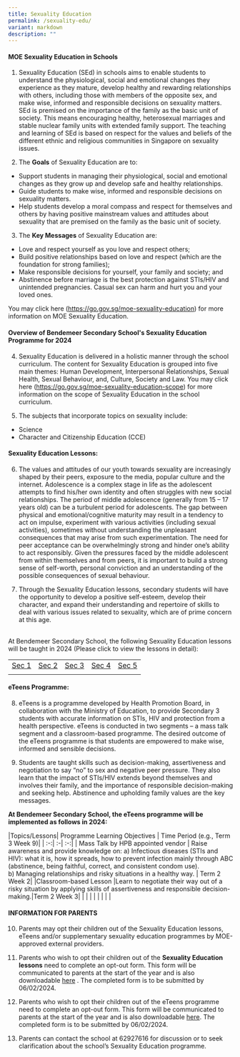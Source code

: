 ```yaml
---
title: Sexuality Education
permalink: /sexuality-edu/
variant: markdown
description: ""
---
```

#### **MOE Sexuality Education in Schools**

1. Sexuality Education (SEd) in schools aims to enable students to understand the physiological, social and emotional changes they experience as they mature, develop healthy and rewarding relationships with others, including those with members of the opposite sex, and make wise, informed and responsible decisions on sexuality matters. SEd is premised on the importance of the family as the basic unit of society. This means encouraging healthy, heterosexual marriages and stable nuclear family units with extended family support. The teaching and learning of SEd is based on respect for the values and beliefs of the different ethnic and religious communities in Singapore on sexuality issues.

2.	The **Goals** of Sexuality Education are to:

* Support students in managing their physiological, social and emotional changes as they grow up and develop safe and healthy relationships. 
* Guide students to make wise, informed and responsible decisions on sexuality matters. 
* Help students develop a moral compass and respect for themselves and others by having positive mainstream values and attitudes about sexuality that are premised on the family as the basic unit of society. 

3.	The **Key Messages** of Sexuality Education are:

* Love and respect yourself as you love and respect others;
* Build positive relationships based on love and respect (which are the foundation for strong families);
* Make responsible decisions for yourself, your family and society; and
* Abstinence before marriage is the best protection against STIs/HIV and unintended pregnancies. Casual sex can harm and hurt you and your loved ones.

You may click here (<a href="https://go.gov.sg/moe-sexuality-education" target="_blank">https://go.gov.sg/moe-sexuality-education</a>) for more information on MOE Sexuality Education.


#### **Overview of Bendemeer Secondary School's Sexuality Education Programme for 2024**

4.	Sexuality Education is delivered in a holistic manner through the school curriculum. The content for Sexuality Education is grouped into five main themes: Human Development, Interpersonal Relationships, Sexual Health, Sexual Behaviour, and, Culture, Society and Law. You may click here (<a href="https://go.gov.sg/moe-sexuality-education-scope" target="_blank">https://go.gov.sg/moe-sexuality-education-scope</a>) for more information on the scope of Sexuality Education in the school curriculum.

5.	The subjects that incorporate topics on sexuality include: 
* Science 
* Character and Citizenship Education (CCE)

#### **Sexuality Education Lessons:**

6.	The values and attitudes of our youth towards sexuality are increasingly shaped by their peers, exposure to the media, popular culture and the internet. Adolescence is a complex stage in life as the adolescent attempts to find his/her own identity and often struggles with new social relationships. The period of middle adolescence (generally from 15 – 17 years old) can be a turbulent period for adolescents. The gap between physical and emotional/cognitive maturity may result in a tendency to act on impulse, experiment with various activities (including sexual activities), sometimes without understanding the unpleasant consequences that may arise from such experimentation. The need for peer acceptance can be overwhelmingly strong and hinder one’s ability to act responsibly.  Given the pressures faced by the middle adolescent from within themselves and from peers, it is important to build a strong sense of self-worth, personal conviction and an understanding of the possible consequences of sexual behaviour. 

7.	Through the Sexuality Education lessons, secondary students will have the opportunity to develop a positive self-esteem, develop their character, and expand their understanding and repertoire of skills to deal with various issues related to sexuality, which are of prime concern at this age.
<br>
At Bendemeer Secondary School, the following Sexuality Education lessons will be taught in 2024  (Please click to view the lessons in detail):

||||||
|-|-|-|-|-|
|[Sec 1](/files/sexuality-edu/se-sec1.pdf) |[Sec 2](/files/sexuality-edu/se-sec2.pdf) |[Sec 3](/files/sexuality-edu/se-sec3.pdf) |[Sec 4](/files/sexuality-edu/se-sec4.pdf) |[Sec 5](/files/sexuality-edu/se-sec5.pdf) |
||||||

#### **eTeens Programme:**

8.	eTeens is a programme developed by Health Promotion Board, in collaboration with the Ministry of Education, to provide Secondary 3 students with accurate information on STIs, HIV and protection from a health perspective. eTeens is conducted in two segments – a mass talk segment and a classroom-based programme. The desired outcome of the eTeens programme is that students are empowered to make wise, informed and sensible decisions.

9.	Students are taught skills such as decision-making, assertiveness and negotiation to say “no” to sex and negative peer pressure. They also learn that the impact of STIs/HIV extends beyond themselves and involves their family, and the importance of responsible decision-making and seeking help. Abstinence and upholding family values are the key messages. 

**At Bendemeer Secondary School, the eTeens programme will be implemented as follows in 2024:**

|Topics/Lessons| Programme Learning Objectives |  Time Period
(e.g., Term 3 Week 9)|
| :-:| :-| :-:|
| Mass Talk by HPB appointed vendor | Raise awareness and provide knowledge on:
a)	Infectious diseases (STIs and HIV): what it is, how it spreads, how to prevent infection mainly through ABC (abstinence, being faithful, correct, and consistent condom use).<br>
b)	Managing relationships and risky situations in a healthy way. | Term 2 Week 2| 
|Classroom-based Lesson |Learn to negotiate their way out of a risky situation by applying skills of assertiveness and responsible decision-making.|Term 2 Week 3| 
| | | | 
| | | | 


#### **INFORMATION FOR PARENTS**
10.	Parents may opt their children out of the Sexuality Education lessons, eTeens and/or supplementary sexuality education programmes by MOE-approved external providers. 

11.	Parents who wish to opt their children out of the **Sexuality Education lessons** need to complete an opt-out form. This form will be communicated to parents at the start of the year and is also downloadable [here](/files/sexuality-edu/se-optoutform.pdf) . The completed form is to be submitted by 06/02/2024. 

12.	Parents who wish to opt their children out of the eTeens programme need to complete an opt-out form. This form will be communicated to parents at the start of the year and is also downloadable [here](/files/sexuality-edu/se-eteensoptoutform.pdf).  The completed form is to be submitted by 06/02/2024.

13.	Parents can contact the school at 62927616 for discussion or to seek clarification about the school’s Sexuality Education programme. 
